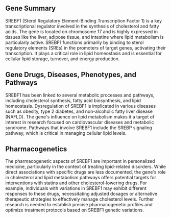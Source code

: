 ## Gene Summary
SREBF1 (Sterol Regulatory Element-Binding Transcription Factor 1) is a key transcriptional regulator involved in the synthesis of cholesterol and fatty acids. The gene is located on chromosome 17 and is highly expressed in tissues like the liver, adipose tissue, and intestine where lipid metabolism is particularly active. SREBF1 functions primarily by binding to sterol regulatory elements (SREs) in the promoters of target genes, activating their transcription. It plays a critical role in lipid homeostasis and is essential for cellular lipid storage, turnover, and energy production.

## Gene Drugs, Diseases, Phenotypes, and Pathways
SREBF1 has been linked to several metabolic processes and pathways, including cholesterol synthesis, fatty acid biosynthesis, and lipid homeostasis. Dysregulation of SREBF1 is implicated in various diseases such as obesity, type 2 diabetes, and non-alcoholic fatty liver disease (NAFLD). The gene's influence on lipid metabolism makes it a target of interest in research focused on cardiovascular diseases and metabolic syndrome. Pathways that involve SREBF1 include the SREBP signaling pathway, which is critical in managing cellular lipid levels.

## Pharmacogenetics
The pharmacogenetic aspects of SREBF1 are important in personalized medicine, particularly in the context of treating lipid-related disorders. While direct associations with specific drugs are less documented, the gene's role in cholesterol and lipid metabolism pathways offers potential targets for interventions with statins and other cholesterol-lowering drugs. For example, individuals with variations in SREBF1 may exhibit different responses to these drugs, necessitating adjusted dosages or alternative therapeutic strategies to effectively manage cholesterol levels. Further research is needed to establish precise pharmacogenetic profiles and optimize treatment protocols based on SREBF1 genetic variations.
